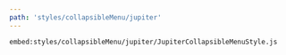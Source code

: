 ```yaml
---
path: 'styles/collapsibleMenu/jupiter'
---
```


`embed:styles/collapsibleMenu/jupiter/JupiterCollapsibleMenuStyle.js`
